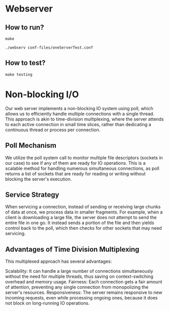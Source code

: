 # Webserver

## How to run?

```
make

./webserv conf-files/oneServerTest.conf
```
## How to test?

```
make testing
```

# Non-blocking I/O

Our web server implements a non-blocking IO system using poll, which allows us to efficiently handle multiple connections with a single thread. This approach is akin to time-division multiplexing, where the server attends to each active connection in small time slices, rather than dedicating a continuous thread or process per connection.

## Poll Mechanism
We utilize the poll system call to monitor multiple file descriptors (sockets in our case) to see if any of them are ready for IO operations. This is a scalable method for handling numerous simultaneous connections, as poll returns a list of sockets that are ready for reading or writing without blocking the server's execution.

## Service Strategy
When servicing a connection, instead of sending or receiving large chunks of data at once, we process data in smaller fragments. For example, when a client is downloading a large file, the server does not attempt to send the entire file in one go. It instead sends a portion of the file and then yields control back to the poll, which then checks for other sockets that may need servicing.

## Advantages of Time Division Multiplexing
This multiplexed approach has several advantages:

Scalability: It can handle a large number of connections simultaneously without the need for multiple threads, thus saving on context-switching overhead and memory usage.
Fairness: Each connection gets a fair amount of attention, preventing any single connection from monopolizing the server's resources.
Responsiveness: The server remains responsive to new incoming requests, even while processing ongoing ones, because it does not block on long-running IO operations.
